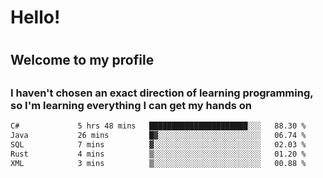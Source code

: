 
<h1>Hello!<h1>
<h2>Welcome to my profile<h2>
<h3>I haven't chosen an exact direction of learning programming, so I'm learning everything I can get my hands on</h3>

<!--START_SECTION:waka-->

```txt
C#             5 hrs 48 mins   ██████████████████████░░░   88.30 %
Java           26 mins         █▓░░░░░░░░░░░░░░░░░░░░░░░   06.74 %
SQL            7 mins          ▓░░░░░░░░░░░░░░░░░░░░░░░░   02.03 %
Rust           4 mins          ▒░░░░░░░░░░░░░░░░░░░░░░░░   01.20 %
XML            3 mins          ▒░░░░░░░░░░░░░░░░░░░░░░░░   00.88 %
```

<!--END_SECTION:waka-->
